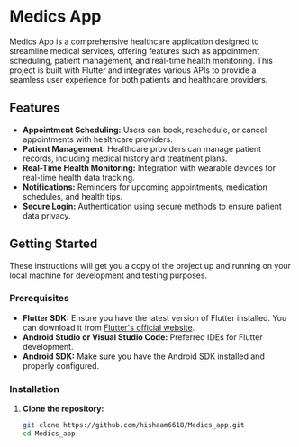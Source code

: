 # Medics App

Medics App is a comprehensive healthcare application designed to streamline medical services, offering features such as appointment scheduling, patient management, and real-time health monitoring. This project is built with Flutter and integrates various APIs to provide a seamless user experience for both patients and healthcare providers.

## Features

- **Appointment Scheduling:** Users can book, reschedule, or cancel appointments with healthcare providers.
- **Patient Management:** Healthcare providers can manage patient records, including medical history and treatment plans.
- **Real-Time Health Monitoring:** Integration with wearable devices for real-time health data tracking.
- **Notifications:** Reminders for upcoming appointments, medication schedules, and health tips.
- **Secure Login:** Authentication using secure methods to ensure patient data privacy.

## Getting Started

These instructions will get you a copy of the project up and running on your local machine for development and testing purposes.

### Prerequisites

- **Flutter SDK:** Ensure you have the latest version of Flutter installed. You can download it from [Flutter's official website](https://flutter.dev/docs/get-started/install).
- **Android Studio or Visual Studio Code:** Preferred IDEs for Flutter development.
- **Android SDK:** Make sure you have the Android SDK installed and properly configured.

### Installation

1. **Clone the repository:**
   ```sh
   git clone https://github.com/hishaam6618/Medics_app.git
   cd Medics_app
